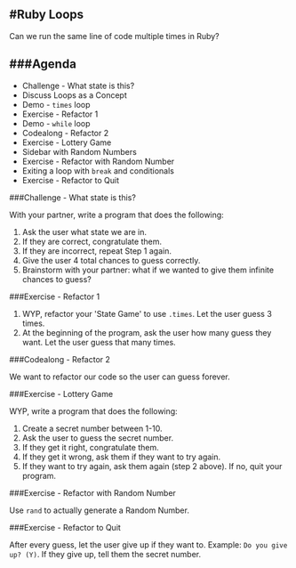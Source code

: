 #Ruby Loops
---

Can we run the same line of code multiple times in Ruby?

###Agenda
---

* Challenge - What state is this?
* Discuss Loops as a Concept
* Demo - `times` loop
* Exercise - Refactor 1
* Demo - `while` loop
* Codealong - Refactor 2
* Exercise - Lottery Game
* Sidebar with Random Numbers
* Exercise - Refactor with Random Number
* Exiting a loop with `break` and conditionals
* Exercise - Refactor to Quit

###Challenge - What state is this?

With your partner, write a program that does the following:

1. Ask the user what state we are in.
2. If they are correct, congratulate them.
3. If they are incorrect, repeat Step 1 again.
4. Give the user 4 total chances to guess correctly.
5. Brainstorm with your partner: what if we wanted to give them infinite chances to guess?

###Exercise - Refactor 1

1. WYP, refactor your 'State Game' to use `.times`. Let the user guess 3 times.
2. At the beginning of the program, ask the user how many guess they want. Let the user guess that many times.

###Codealong - Refactor 2

We want to refactor our code so the user can guess forever.

###Exercise - Lottery Game

WYP, write a program that does the following:

1. Create a secret number between 1-10.
2. Ask the user to guess the secret number.
3. If they get it right, congratulate them.
4. If they get it wrong, ask them if they want to try again.
5. If they want to try again, ask them again (step 2 above). If no, quit your program.

###Exercise - Refactor with Random Number

Use `rand` to actually generate a Random Number.

###Exercise - Refactor to Quit

After every guess, let the user give up if they want to. Example: `Do you give up? (Y)`. If they give up, tell them the secret number.
